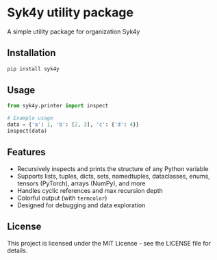 # Syk4y utility package

A simple utility package for organization Syk4y

## Installation

```bash
pip install syk4y
```

## Usage

```python
from syk4y.printer import inspect

# Example usage
data = {'a': 1, 'b': [2, 3], 'c': {'d': 4}}
inspect(data)
```

## Features
- Recursively inspects and prints the structure of any Python variable
- Supports lists, tuples, dicts, sets, namedtuples, dataclasses, enums, tensors (PyTorch), arrays (NumPy), and more
- Handles cyclic references and max recursion depth
- Colorful output (with `termcolor`)
- Designed for debugging and data exploration

## License

This project is licensed under the MIT License - see the LICENSE file for details.